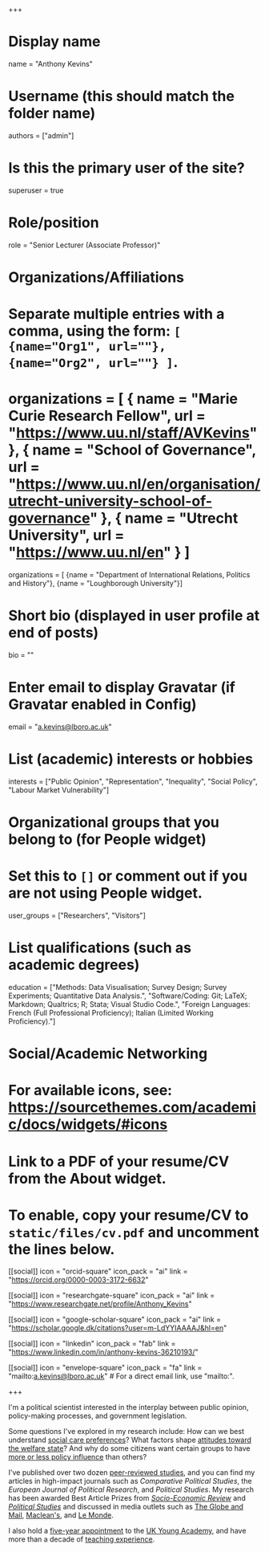 +++
# Display name
name = "Anthony Kevins"

# Username (this should match the folder name)
authors = ["admin"]

# Is this the primary user of the site?
superuser = true

# Role/position
role = "Senior Lecturer (Associate Professor)"

# Organizations/Affiliations
#   Separate multiple entries with a comma, using the form: `[ {name="Org1", url=""}, {name="Org2", url=""} ]`.
# organizations = [ { name = "Marie Curie Research Fellow", url = "https://www.uu.nl/staff/AVKevins" },  { name = "School of Governance", url = "https://www.uu.nl/en/organisation/utrecht-university-school-of-governance" }, { name = "Utrecht University", url = "https://www.uu.nl/en" } ]
organizations = [ {name = "Department of International Relations, Politics and History"}, {name = "Loughborough University"}]

# Short bio (displayed in user profile at end of posts)
bio = ""

# Enter email to display Gravatar (if Gravatar enabled in Config)
email = "a.kevins@lboro.ac.uk"

# List (academic) interests or hobbies
interests = ["Public Opinion", "Representation", "Inequality", "Social Policy", "Labour Market Vulnerability"]

# Organizational groups that you belong to (for People widget)
#   Set this to `[]` or comment out if you are not using People widget.
user_groups = ["Researchers", "Visitors"]

# List qualifications (such as academic degrees)
 education = ["Methods: Data Visualisation; Survey Design; Survey Experiments; Quantitative Data Analysis.", "Software/Coding: Git; LaTeX; Markdown; Qualtrics; R; Stata; Visual Studio Code.", "Foreign Languages: French (Full Professional Proficiency); Italian (Limited Working Proficiency)."]


# Social/Academic Networking
# For available icons, see: https://sourcethemes.com/academic/docs/widgets/#icons

# Link to a PDF of your resume/CV from the About widget.
# To enable, copy your resume/CV to `static/files/cv.pdf` and uncomment the lines below.

[[social]]
icon = "orcid-square"
  icon_pack = "ai"
  link = "https://orcid.org/0000-0003-3172-6632"
  
  [[social]]
  icon = "researchgate-square"
  icon_pack = "ai"
  link = "https://www.researchgate.net/profile/Anthony_Kevins"
    
  [[social]]
  icon = "google-scholar-square"
  icon_pack = "ai"
  link = "https://scholar.google.dk/citations?user=m-LdYYIAAAAJ&hl=en"

[[social]]
 icon = "linkedin"
 icon_pack = "fab"
 link = "https://www.linkedin.com/in/anthony-kevins-36210193/"

[[social]]
  icon = "envelope-square"
  icon_pack = "fa"
  link = "mailto:a.kevins@lboro.ac.uk"  # For a direct email link, use "mailto:".

+++

I'm a political scientist interested in the interplay between public opinion, policy-making processes, and government legislation. 

Some questions I've explored in my research include: How can we best understand [social care preferences](https://anthonykevins.github.io/projects/#balancing-social-care-priorities)? What factors shape [attitudes toward the welfare state](https://anthonykevins.github.io/projects/#universalism-and-the-welfare-state)? And why do some citizens want certain groups to have [more or less policy influence](https://anthonykevins.github.io/projects/#preferences-for-differentiated-representation) than others?

I've published over two dozen [peer-reviewed studies](https://anthonykevins.github.io/publications/), and you can find my articles in high-impact journals such as _Comparative Political Studies_, the _European Journal of Political Research_, and _Political Studies_. My research has been awarded Best Article Prizes from [_Socio-Economic Review_](https://sase.org/publications/socio-economic-review/ser-best-paper-awards/) and [_Political Studies_](https://journals.sagepub.com/page/psx/collections/virtual-special-issues/harrison-prize-winners) and discussed in media outlets such as [The Globe and Mail](https://www.theglobeandmail.com/opinion/big-tent-politics-is-now-all-but-dead/article24944734/), [Maclean's](https://www.macleans.ca/politics/this-is-whats-wrong-with-canadas-right/), and [Le Monde](https://www.lemonde.fr/idees/article/2019/03/22/nous-demandons-des-programmes-sociaux-moins-genereux-lorsque-nos-revenus-diminuent_5439877_3232.html).

I also hold a [five-year appointment](https://ukyoungacademy.org/members/anthony-kevins/) to the [UK Young Academy](https://ukyoungacademy.org/), and have more than a decade of [teaching experience](https://anthonykevins.github.io/files/Teaching_Portfolio.pdf). 